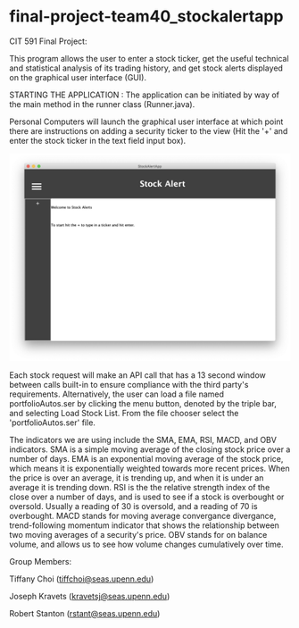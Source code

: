 # final-project-team40_stockalertapp

CIT 591 Final Project:


This program allows the user to enter a stock ticker, get the useful technical and statistical analysis of its trading history, and get stock alerts displayed on the graphical user interface (GUI).

STARTING THE APPLICATION : 
The application can be initiated by way of the main method in the runner class (Runner.java). 

Personal Computers will launch the graphical user interface at which point there are instructions on adding a security ticker to the view (Hit the '+' and enter the stock ticker in the text field input box).  

<img src=StockAlertAppShot2.png>

Each stock request will make an API call that has a 13 second window between calls built-in to ensure compliance with the third party's requirements.  Alternatively, the user can load a file named portfolioAutos.ser by clicking the menu button, denoted by the triple bar, and selecting Load Stock List.  From the file chooser select the 'portfolioAutos.ser' file.  

The indicators we are using include the SMA, EMA, RSI, MACD, and OBV indicators. SMA is a simple moving average of the closing stock price over a number of days. EMA is an exponential moving average of the stock price, which means it is exponentially weighted towards more recent prices.  When the price is over an average, it is trending up, and when it is under an average it is trending down. RSI is the the relative strength index of the close over a number of days, and is used to see if a stock is overbought or oversold. Usually a reading of 30 is oversold, and a reading of 70 is overbought.  MACD stands for moving average convergance divergance, trend-following momentum indicator that shows the relationship between two moving averages of a security's price. OBV stands for on balance volume, and allows us to see how volume changes cumulatively over time. 

Group Members: 

Tiffany Choi (tiffchoi@seas.upenn.edu)

Joseph Kravets (kravetsj@seas.upenn.edu)

Robert Stanton (rstant@seas.upenn.edu)
